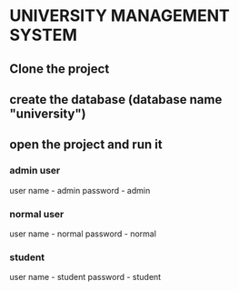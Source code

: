 # UNIVERSITY MANAGEMENT SYSTEM

## Clone the project
## create the database (database name "university")
## open the project and run it
### admin user
user name - admin
password - admin

### normal user
user name - normal
password - normal

### student
user name - student
password - student

